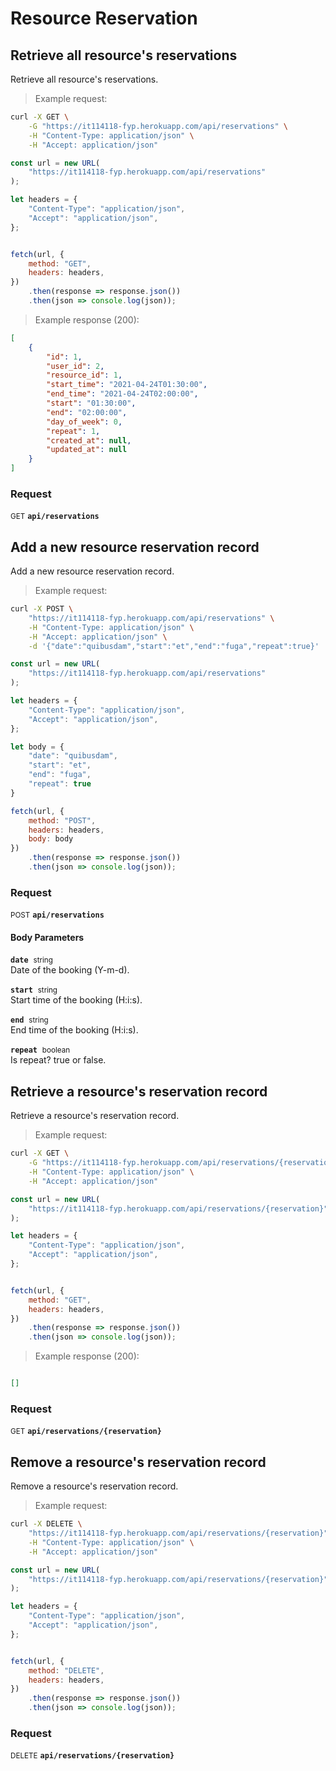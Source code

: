 # Resource Reservation


## Retrieve all resource&#039;s reservations

Retrieve all resource&#039;s reservations.




> Example request:

```bash
curl -X GET \
    -G "https://it114118-fyp.herokuapp.com/api/reservations" \
    -H "Content-Type: application/json" \
    -H "Accept: application/json"
```

```javascript
const url = new URL(
    "https://it114118-fyp.herokuapp.com/api/reservations"
);

let headers = {
    "Content-Type": "application/json",
    "Accept": "application/json",
};


fetch(url, {
    method: "GET",
    headers: headers,
})
    .then(response => response.json())
    .then(json => console.log(json));
```


> Example response (200):

```json
[
    {
        "id": 1,
        "user_id": 2,
        "resource_id": 1,
        "start_time": "2021-04-24T01:30:00",
        "end_time": "2021-04-24T02:00:00",
        "start": "01:30:00",
        "end": "02:00:00",
        "day_of_week": 0,
        "repeat": 1,
        "created_at": null,
        "updated_at": null
    }
]
```

### Request
<small class="badge badge-green">GET</small>
 **`api/reservations`**



## Add a new resource reservation record

Add a new resource reservation record.




> Example request:

```bash
curl -X POST \
    "https://it114118-fyp.herokuapp.com/api/reservations" \
    -H "Content-Type: application/json" \
    -H "Accept: application/json" \
    -d '{"date":"quibusdam","start":"et","end":"fuga","repeat":true}'

```

```javascript
const url = new URL(
    "https://it114118-fyp.herokuapp.com/api/reservations"
);

let headers = {
    "Content-Type": "application/json",
    "Accept": "application/json",
};

let body = {
    "date": "quibusdam",
    "start": "et",
    "end": "fuga",
    "repeat": true
}

fetch(url, {
    method: "POST",
    headers: headers,
    body: body
})
    .then(response => response.json())
    .then(json => console.log(json));
```



### Request
<small class="badge badge-black">POST</small>
 **`api/reservations`**

<h4 class="fancy-heading-panel"><b>Body Parameters</b></h4>
<code><b>date</b></code>&nbsp; <small>string</small>     <br>
    Date of the booking (Y-m-d).

<code><b>start</b></code>&nbsp; <small>string</small>     <br>
    Start time of the booking (H:i:s).

<code><b>end</b></code>&nbsp; <small>string</small>     <br>
    End time of the booking (H:i:s).

<code><b>repeat</b></code>&nbsp; <small>boolean</small>     <br>
    Is repeat? true or false.



## Retrieve a resource&#039;s reservation record

Retrieve a resource&#039;s reservation record.




> Example request:

```bash
curl -X GET \
    -G "https://it114118-fyp.herokuapp.com/api/reservations/{reservation}" \
    -H "Content-Type: application/json" \
    -H "Accept: application/json"
```

```javascript
const url = new URL(
    "https://it114118-fyp.herokuapp.com/api/reservations/{reservation}"
);

let headers = {
    "Content-Type": "application/json",
    "Accept": "application/json",
};


fetch(url, {
    method: "GET",
    headers: headers,
})
    .then(response => response.json())
    .then(json => console.log(json));
```


> Example response (200):

```json

[]
```

### Request
<small class="badge badge-green">GET</small>
 **`api/reservations/{reservation}`**



## Remove a resource&#039;s reservation record

Remove a resource&#039;s reservation record.




> Example request:

```bash
curl -X DELETE \
    "https://it114118-fyp.herokuapp.com/api/reservations/{reservation}" \
    -H "Content-Type: application/json" \
    -H "Accept: application/json"
```

```javascript
const url = new URL(
    "https://it114118-fyp.herokuapp.com/api/reservations/{reservation}"
);

let headers = {
    "Content-Type": "application/json",
    "Accept": "application/json",
};


fetch(url, {
    method: "DELETE",
    headers: headers,
})
    .then(response => response.json())
    .then(json => console.log(json));
```



### Request
<small class="badge badge-red">DELETE</small>
 **`api/reservations/{reservation}`**




